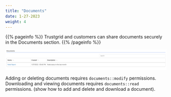 ```yaml
---
title: "Documents"
date: 1-27-2023
weight: 4
---
```


{{% pageinfo %}}
Trustgrid and customers can share documents securely in the Documents section.
{{% /pageinfo %}}

![img](documents.png)

Adding or deleting documents requires `documents::modify` permissions. Downloading and viewing documents requires `documents::read` permissions.
(show how to add and delete and download a document).
